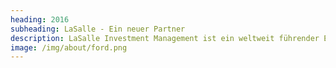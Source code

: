 ```yaml
---
heading: 2016
subheading: LaSalle - Ein neuer Partner
description: LaSalle Investment Management ist ein weltweit führender Experte im Immobilien-Investment Management. Der Vorreiter zeichnet sich durch ein starkes Engagement in ökologischen Themen aus. Mit unserer Partnerschaft setzen wir uns für eine nachhaltige Entwicklung unserer Umwelt und die Integration von Geflüchteten ein. Seit 2019 ist Townbee mit mehreren Bienenvölker auf dem Grundstück von LaSalle vertreten. 
image: /img/about/ford.png
---
```

